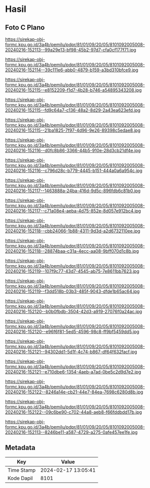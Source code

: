 # Hasil

## Foto C Plano

https://sirekap-obj-formc.kpu.go.id/3a4b/pemilu/pdpr/81/01/09/20/05/8101092005008-20240216-152113--99a29e13-bf98-45b2-97d7-cfa0cf177f71.jpg

https://sirekap-obj-formc.kpu.go.id/3a4b/pemilu/pdpr/81/01/09/20/05/8101092005008-20240216-152114--39c111e6-abb0-4879-b159-a3bd310bfce9.jpg

https://sirekap-obj-formc.kpu.go.id/3a4b/pemilu/pdpr/81/01/09/20/05/8101092005008-20240216-152115--e8152209-f1d7-4b28-b746-a54895343208.jpg

https://sirekap-obj-formc.kpu.go.id/3a4b/pemilu/pdpr/81/01/09/20/05/8101092005008-20240216-152115--fd9c64a7-c136-48a2-8d29-2a43ea623efd.jpg

https://sirekap-obj-formc.kpu.go.id/3a4b/pemilu/pdpr/81/01/09/20/05/8101092005008-20240216-152115--21ba1825-7f97-4d96-9e26-89398c5edae8.jpg

https://sirekap-obj-formc.kpu.go.id/3a4b/pemilu/pdpr/81/01/09/20/05/8101092005008-20240216-152116--d0fc8b86-3366-44b5-910e-28d3cb21df4e.jpg

https://sirekap-obj-formc.kpu.go.id/3a4b/pemilu/pdpr/81/01/09/20/05/8101092005008-20240216-152116--c796d28c-b779-4445-b151-444a0a6a954c.jpg

https://sirekap-obj-formc.kpu.go.id/3a4b/pemilu/pdpr/81/01/09/20/05/8101092005008-20240216-152117--1463888a-24ba-416d-9d5c-896fdb6c81b0.jpg

https://sirekap-obj-formc.kpu.go.id/3a4b/pemilu/pdpr/81/01/09/20/05/8101092005008-20240216-152117--c71a08e4-aeba-4d75-852e-8d057e912bc4.jpg

https://sirekap-obj-formc.kpu.go.id/3a4b/pemilu/pdpr/81/01/09/20/05/8101092005008-20240216-152118--cbb24066-1b88-4311-9d3d-a2d6732110ee.jpg

https://sirekap-obj-formc.kpu.go.id/3a4b/pemilu/pdpr/81/01/09/20/05/8101092005008-20240216-152118--28874baa-c31a-4ecc-aa08-9bff070d1c8b.jpg

https://sirekap-obj-formc.kpu.go.id/3a4b/pemilu/pdpr/81/01/09/20/05/8101092005008-20240216-152119--107f9c77-43d7-4545-ab75-7e8611bb7623.jpg

https://sirekap-obj-formc.kpu.go.id/3a4b/pemilu/pdpr/81/01/09/20/05/8101092005008-20240216-152119--f3dd518b-03b3-485f-9043-dfde1b65ac64.jpg

https://sirekap-obj-formc.kpu.go.id/3a4b/pemilu/pdpr/81/01/09/20/05/8101092005008-20240216-152120--b0b0fbdb-3504-42d3-a919-27076f0a24ac.jpg

https://sirekap-obj-formc.kpu.go.id/3a4b/pemilu/pdpr/81/01/09/20/05/8101092005008-20240216-152120--e96f6f81-5ed5-4596-98c8-ff9bf5459dd5.jpg

https://sirekap-obj-formc.kpu.go.id/3a4b/pemilu/pdpr/81/01/09/20/05/8101092005008-20240216-152121--94302dd1-5d1f-4c74-b867-df64f632facf.jpg

https://sirekap-obj-formc.kpu.go.id/3a4b/pemilu/pdpr/81/01/09/20/05/8101092005008-20240216-152121--e710dbe6-1354-4aeb-a7ad-0be5c2d9d7e2.jpg

https://sirekap-obj-formc.kpu.go.id/3a4b/pemilu/pdpr/81/01/09/20/05/8101092005008-20240216-152122--8246a14e-cb21-44e7-84ea-7698c6280d8b.jpg

https://sirekap-obj-formc.kpu.go.id/3a4b/pemilu/pdpr/81/01/09/20/05/8101092005008-20240216-152122--09c6be90-c702-44a8-aeb8-f66fddbdd17b.jpg

https://sirekap-obj-formc.kpu.go.id/3a4b/pemilu/pdpr/81/01/09/20/05/8101092005008-20240216-152113--8246be11-a587-4729-a275-0afe457ee1fe.jpg


## Metadata

| Key        | Value               |
| ---------- | ------------------- |
| Time Stamp | 2024-02-17 13:05:41 |
| Kode Dapil | 8101                |



